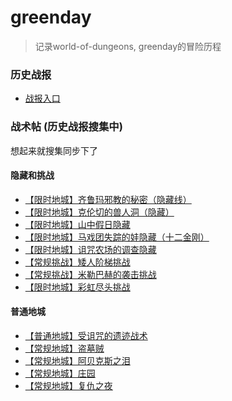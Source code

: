 # greenday

> 记录world-of-dungeons, greenday的冒险历程

### 历史战报

- [战报入口](greenday/indexAll.html)

### 战术帖 (历史战报搜集中)
想起来就搜集同步下了
#### 隐藏和挑战
- [【限时地城】齐鲁玛邪教的秘密（隐藏线）](hidden/【限时地城】齐鲁玛邪教的秘密（隐藏线）.md)
- [【限时地城】克伦切的兽人洞（隐藏）](hidden/【限时地城】克伦切的兽人洞（隐藏）.md)
- [【限时地城】山中假日隐藏](hidden/【限时地城】山中假日隐藏.md)
- [【限时地城】马戏团失踪的娃隐藏（十二金刚）](hidden/【限时地城】马戏团失踪的娃隐藏（十二金刚）.md)
- [【限时地城】诅咒农场的调查隐藏](hidden/【限时地城】诅咒农场的调查隐藏.md)
- [【常规挑战】矮人阶梯挑战](hidden/【常规挑战】矮人阶梯挑战.md)
- [【常规挑战】米勒巴赫的袭击挑战](hidden/【常规挑战】米勒巴赫的袭击挑战.md)
- [【限时地城】彩虹尽头挑战](hidden/【限时地城】彩虹尽头挑战.md)



#### 普通地城
- [【普通地城】受诅咒的遗迹战术](tactics/【普通地城】受诅咒的遗迹战术.md)
- [【常规地城】盗墓贼](tactics/【常规地城】盗墓贼.md)
- [【常规地城】阿贝克斯之泪](tactics/【常规地城】阿贝克斯之泪.md)
- [【常规地城】庄园](tactics/【常规地城】庄园.md)
- [【常规地城】复仇之夜](tactics/【常规地城】复仇之夜.md)

